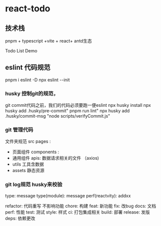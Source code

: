 # react-todo

## 技术栈​
pnpm + typescript +vite + react+ antd生态​

Todo List Demo

## eslint 代码规范
pnpm i eslint -D 
npx eslint --init 

### husky 控制git的规范，
git commit代码之前，我们的代码必须要跑一便eslint 
npx husky install npx husky add .husky/pre-commit"
pnpm run lint" npx husky add .husky/commit-msg "node scripts/verifyCommit.js"

### git 管理代码

文件夹规范 src pages : 
 - 页面组件 components : 
 - 通用组件 apis: 数据请求相关的文件 （axios) 
 - utils 工具含数据 
 - assets 静态资源

### git log规范 husky来校验 
type: message 
type(module): message 
perf(reactvity): addxx

refactor: 代码重写 不影响功能 
chore: 构建
feat: 新功能 
fix: 改bug 
docs: 文档 
perf: 性能 
test: 测试 
style: 样式 
ci: 打包集成相关 
build: 部署 
release: 发版 
deps: 依赖更改